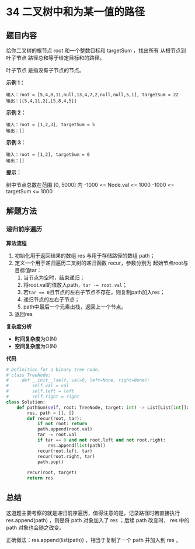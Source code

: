 # 34 二叉树中和为某一值的路径

## 题目内容

给你二叉树的根节点 root 和一个整数目标和 targetSum ，找出所有 从根节点到叶子节点 路径总和等于给定目标和的路径。

叶子节点 是指没有子节点的节点。

**示例 1：**

```
输入：root = [5,4,8,11,null,13,4,7,2,null,null,5,1], targetSum = 22
输出：[[5,4,11,2],[5,8,4,5]]
```

**示例 2：**

```
输入：root = [1,2,3], targetSum = 5
输出：[]
```

**示例 3：**

```
输入：root = [1,2], targetSum = 0
输出：[]
```

**提示：**

树中节点总数在范围 [0, 5000] 内
-1000 <= Node.val <= 1000
-1000 <= targetSum <= 1000

## 解题方法

### 递归前序遍历

**算法流程**

1. 初始化用于返回结果的数组 res 与用于存储路径的数组 path；
2. 定义一个用于递归遍历二叉树的递归函数 recur，参数分别为 起始节点root与目标值tar：
   1. 当节点为空时，结束递归；
   2. 将root.val的值放入path，`tar -= root.val`；
   3. 若`tar == 0`且节点的左右子节点不存在，则复制path加入res；
   4. 递归节点的左右子节点；
   5. path中最后一个元素出栈，返回上一个节点。
3. 返回res

**复杂度分析**

* **时间复杂度**为O(N)
* **空间复杂度**为O(N)

**代码**

```python
# Definition for a binary tree node.
# class TreeNode:
#     def __init__(self, val=0, left=None, right=None):
#         self.val = val
#         self.left = left
#         self.right = right
class Solution:
    def pathSum(self, root: TreeNode, target: int) -> List[List[int]]:
        res, path = [], []
        def recur(root, tar):
            if not root: return 
            path.append(root.val)
            tar -= root.val
            if tar == 0 and not root.left and not root.right: 
                res.append(list(path))
            recur(root.left, tar)
            recur(root.right, tar)
            path.pop()
        
        recur(root, target)
        return res
```

## 总结

这道题主要考察的就是递归前序遍历，值得注意的是，记录路径时若直接执行 res.append(path) ，则是将 path 对象加入了 res ；后续 path 改变时， res 中的 path 对象也会随之改变。

正确做法：res.append(list(path)) ，相当于复制了一个 path 并加入到 res 。